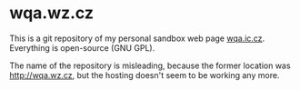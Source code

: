 wqa.wz.cz
=========

This is a git repository of my personal sandbox web page
[wqa.ic.cz](http://wqa.ic.cz). Everything is open-source (GNU GPL).

The name of the repository is misleading, because the former location was
http://wqa.wz.cz, but the hosting doesn't seem to be working any more.

